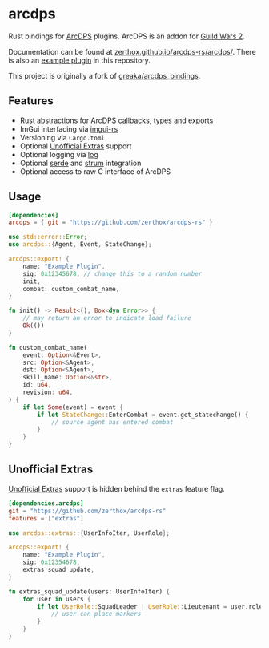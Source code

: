 # arcdps

Rust bindings for [ArcDPS](https://www.deltaconnected.com/arcdps/) plugins.
ArcDPS is an addon for [Guild Wars 2](https://guildwars2.com).

Documentation can be found at [zerthox.github.io/arcdps-rs/arcdps/](https://zerthox.github.io/arcdps-rs/arcdps/).
There is also an [example plugin](../arcdps_example_plugin) in this repository.

This project is originally a fork of [greaka/arcdps_bindings](https://github.com/greaka/arcdps_bindings).

## Features
- Rust abstractions for ArcDPS callbacks, types and exports
- ImGui interfacing via [imgui-rs](https://github.com/imgui-rs/imgui-rs)
- Versioning via `Cargo.toml`
- Optional [Unofficial Extras](https://github.com/Krappa322/arcdps_unofficial_extras_releases) support
- Optional logging via [log](https://github.com/rust-lang/log)
- Optional [serde](https://serde.rs/) and [strum](https://docs.rs/strum/latest/strum/) integration
- Optional access to raw C interface of ArcDPS

## Usage
```toml
[dependencies]
arcdps = { git = "https://github.com/zerthox/arcdps-rs" }
```

```rs
use std::error::Error;
use arcdps::{Agent, Event, StateChange};

arcdps::export! {
    name: "Example Plugin",
    sig: 0x12345678, // change this to a random number
    init,
    combat: custom_combat_name,
}

fn init() -> Result<(), Box<dyn Error>> {
    // may return an error to indicate load failure
    Ok(())
}

fn custom_combat_name(
    event: Option<&Event>,
    src: Option<&Agent>,
    dst: Option<&Agent>,
    skill_name: Option<&str>,
    id: u64,
    revision: u64,
) {
    if let Some(event) = event {
        if let StateChange::EnterCombat = event.get_statechange() {
            // source agent has entered combat
        }
    }
}
```

## Unofficial Extras
[Unofficial Extras](https://github.com/Krappa322/arcdps_unofficial_extras_releases) support is hidden behind the `extras` feature flag.

```toml
[dependencies.arcdps]
git = "https://github.com/zerthox/arcdps-rs"
features = ["extras"]
```

```rs
use arcdps::extras::{UserInfoIter, UserRole};

arcdps::export! {
    name: "Example Plugin",
    sig: 0x12354678,
    extras_squad_update,
}

fn extras_squad_update(users: UserInfoIter) {
    for user in users {
        if let UserRole::SquadLeader | UserRole::Lieutenant = user.role {
            // user can place markers
        }
    }
}
```
